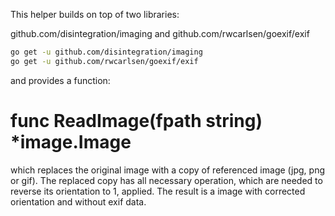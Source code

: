 This helper builds on top of two libraries:

github.com/disintegration/imaging and
github.com/rwcarlsen/goexif/exif

```bash
go get -u github.com/disintegration/imaging
go get -u github.com/rwcarlsen/goexif/exif
```

and provides a function:

# func ReadImage(fpath string) *image.Image

which replaces the original image with a copy of referenced image (jpg, png or gif).
The replaced copy has all necessary operation, which are needed to reverse its orientation to 1, applied.
The result is a image with corrected orientation and without exif data.



